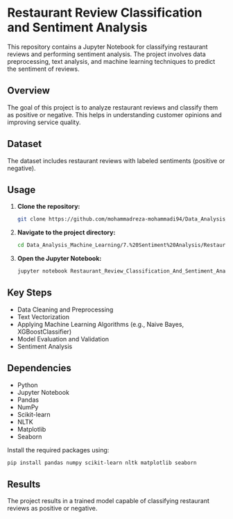 # Restaurant Review Classification and Sentiment Analysis

This repository contains a Jupyter Notebook for classifying restaurant reviews and performing sentiment analysis. The project involves data preprocessing, text analysis, and machine learning techniques to predict the sentiment of reviews.

## Overview
The goal of this project is to analyze restaurant reviews and classify them as positive or negative. This helps in understanding customer opinions and improving service quality.

## Dataset
The dataset includes restaurant reviews with labeled sentiments (positive or negative).

## Usage
1. **Clone the repository:**
    ```bash
    git clone https://github.com/mohammadreza-mohammadi94/Data_Analysis_Machine_Learning.git
    ```
2. **Navigate to the project directory:**
    ```bash
    cd Data_Analysis_Machine_Learning/7.%20Sentiment%20Analysis/Restaurant%20Review%20Classification
    ```
3. **Open the Jupyter Notebook:**
    ```bash
    jupyter notebook Restaurant_Review_Classification_And_Sentiment_Analysis.ipynb
    ```

## Key Steps
- Data Cleaning and Preprocessing
- Text Vectorization
- Applying Machine Learning Algorithms (e.g., Naive Bayes, XGBoostClassifier)
- Model Evaluation and Validation
- Sentiment Analysis

## Dependencies
- Python
- Jupyter Notebook
- Pandas
- NumPy
- Scikit-learn
- NLTK
- Matplotlib
- Seaborn

Install the required packages using:
```bash
pip install pandas numpy scikit-learn nltk matplotlib seaborn
```

## Results
The project results in a trained model capable of classifying restaurant reviews as positive or negative.
